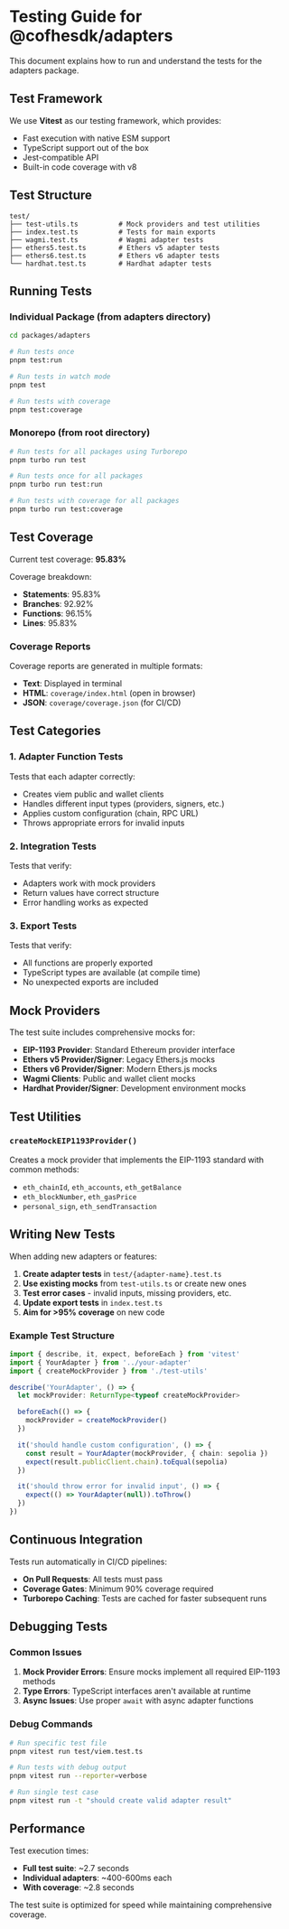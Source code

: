 # Testing Guide for @cofhesdk/adapters

This document explains how to run and understand the tests for the adapters package.

## Test Framework

We use **Vitest** as our testing framework, which provides:
- Fast execution with native ESM support
- TypeScript support out of the box
- Jest-compatible API
- Built-in code coverage with v8

## Test Structure

```
test/
├── test-utils.ts          # Mock providers and test utilities
├── index.test.ts          # Tests for main exports
├── wagmi.test.ts          # Wagmi adapter tests
├── ethers5.test.ts        # Ethers v5 adapter tests
├── ethers6.test.ts        # Ethers v6 adapter tests
└── hardhat.test.ts        # Hardhat adapter tests
```

## Running Tests

### Individual Package (from adapters directory)

```bash
cd packages/adapters

# Run tests once
pnpm test:run

# Run tests in watch mode
pnpm test

# Run tests with coverage
pnpm test:coverage
```

### Monorepo (from root directory)

```bash
# Run tests for all packages using Turborepo
pnpm turbo run test

# Run tests once for all packages
pnpm turbo run test:run

# Run tests with coverage for all packages
pnpm turbo run test:coverage
```

## Test Coverage

Current test coverage: **95.83%**

Coverage breakdown:
- **Statements**: 95.83%
- **Branches**: 92.92%
- **Functions**: 96.15%
- **Lines**: 95.83%

### Coverage Reports

Coverage reports are generated in multiple formats:
- **Text**: Displayed in terminal
- **HTML**: `coverage/index.html` (open in browser)
- **JSON**: `coverage/coverage.json` (for CI/CD)

## Test Categories

### 1. Adapter Function Tests
Tests that each adapter correctly:
- Creates viem public and wallet clients
- Handles different input types (providers, signers, etc.)
- Applies custom configuration (chain, RPC URL)
- Throws appropriate errors for invalid inputs

### 2. Integration Tests
Tests that verify:
- Adapters work with mock providers
- Return values have correct structure
- Error handling works as expected

### 3. Export Tests
Tests that verify:
- All functions are properly exported
- TypeScript types are available (at compile time)
- No unexpected exports are included

## Mock Providers

The test suite includes comprehensive mocks for:

- **EIP-1193 Provider**: Standard Ethereum provider interface
- **Ethers v5 Provider/Signer**: Legacy Ethers.js mocks
- **Ethers v6 Provider/Signer**: Modern Ethers.js mocks
- **Wagmi Clients**: Public and wallet client mocks
- **Hardhat Provider/Signer**: Development environment mocks

## Test Utilities

### `createMockEIP1193Provider()`
Creates a mock provider that implements the EIP-1193 standard with common methods:
- `eth_chainId`, `eth_accounts`, `eth_getBalance`
- `eth_blockNumber`, `eth_gasPrice`
- `personal_sign`, `eth_sendTransaction`

## Writing New Tests

When adding new adapters or features:

1. **Create adapter tests** in `test/{adapter-name}.test.ts`
2. **Use existing mocks** from `test-utils.ts` or create new ones
3. **Test error cases** - invalid inputs, missing providers, etc.
4. **Update export tests** in `index.test.ts`
5. **Aim for >95% coverage** on new code

### Example Test Structure

```typescript
import { describe, it, expect, beforeEach } from 'vitest'
import { YourAdapter } from '../your-adapter'
import { createMockProvider } from './test-utils'

describe('YourAdapter', () => {
  let mockProvider: ReturnType<typeof createMockProvider>

  beforeEach(() => {
    mockProvider = createMockProvider()
  })

  it('should handle custom configuration', () => {
    const result = YourAdapter(mockProvider, { chain: sepolia })
    expect(result.publicClient.chain).toEqual(sepolia)
  })

  it('should throw error for invalid input', () => {
    expect(() => YourAdapter(null)).toThrow()
  })
})
```

## Continuous Integration

Tests run automatically in CI/CD pipelines:
- **On Pull Requests**: All tests must pass
- **Coverage Gates**: Minimum 90% coverage required
- **Turborepo Caching**: Tests are cached for faster subsequent runs

## Debugging Tests

### Common Issues

1. **Mock Provider Errors**: Ensure mocks implement all required EIP-1193 methods
2. **Type Errors**: TypeScript interfaces aren't available at runtime
3. **Async Issues**: Use proper `await` with async adapter functions

### Debug Commands

```bash
# Run specific test file
pnpm vitest run test/viem.test.ts

# Run tests with debug output
pnpm vitest run --reporter=verbose

# Run single test case
pnpm vitest run -t "should create valid adapter result"
```

## Performance

Test execution times:
- **Full test suite**: ~2.7 seconds
- **Individual adapters**: ~400-600ms each
- **With coverage**: ~2.8 seconds

The test suite is optimized for speed while maintaining comprehensive coverage.
